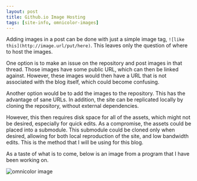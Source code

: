 ```yaml
---
layout: post
title: Github.io Image Hosting
tags: [site-info, omnicolor-images]
---
```


Adding images in a post can be done with just a simple image tag,
  `![like this](http://image.url/put/here)`.
This leaves only the question of where to host the images.

One option is to make an issue on the repository and post images in that thread.
Those images have some public URL, which can then be linked against.
However, these images would then have a URL that is not associated with the blog itself,
which could become confusing.

Another option would be to add the images to the repository.
This has the advantage of sane URLs.
In addition, the site can be replicated locally by cloning the repository,
  without external dependencies.

However, this then requires disk space for all of the assets,
which might not be desired, especially for quick edits.
As a compromise, the assets could be placed into a submodule.
This submodule could be cloned only when desired,
allowing for both local reproduction of the site, and low bandwidth edits.
This is the method that I will be using for this blog.

As a taste of what is to come, below is an image from a program that I have been working on.

![omnicolor image](/assets/omnicolor-images/512x512_uniform-rgb_frontier-growth.png)